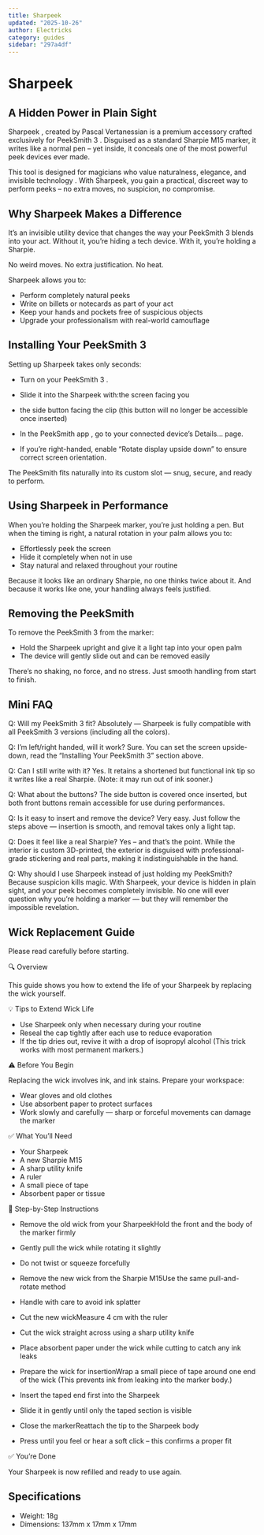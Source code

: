 ```yaml
---
title: Sharpeek
updated: "2025-10-26"
author: Electricks
category: guides
sidebar: "297a4df"
---
```


# Sharpeek

## A Hidden Power in Plain Sight

Sharpeek , created by Pascal Vertanessian is a premium accessory crafted exclusively for PeekSmith 3 . Disguised as a standard Sharpie M15 marker, it writes like a normal pen – yet inside, it conceals one of the most powerful peek devices ever made.

This tool is designed for magicians who value naturalness, elegance, and invisible technology . With Sharpeek, you gain a practical, discreet way to perform peeks – no extra moves, no suspicion, no compromise.

## Why Sharpeek Makes a Difference

It’s an invisible utility device that changes the way your PeekSmith 3 blends into your act. Without it, you’re hiding a tech device. With it, you’re holding a Sharpie.

No weird moves. No extra justification. No heat.

Sharpeek allows you to:

- Perform completely natural peeks
- Write on billets or notecards as part of your act
- Keep your hands and pockets free of suspicious objects
- Upgrade your professionalism with real-world camouflage

## Installing Your PeekSmith 3

Setting up Sharpeek takes only seconds:

- Turn on your PeekSmith 3 .
- Slide it into the Sharpeek with:the screen facing you
- the side button facing the clip (this button will no longer be accessible once inserted)

- In the PeekSmith app , go to your connected device’s Details… page.
- If you’re right-handed, enable “Rotate display upside down” to ensure correct screen orientation.

The PeekSmith fits naturally into its custom slot — snug, secure, and ready to perform.

## Using Sharpeek in Performance

When you’re holding the Sharpeek marker, you’re just holding a pen. But when the timing is right, a natural rotation in your palm allows you to:

- Effortlessly peek the screen
- Hide it completely when not in use
- Stay natural and relaxed throughout your routine

Because it looks like an ordinary Sharpie, no one thinks twice about it. And because it works like one, your handling always feels justified.

## Removing the PeekSmith

To remove the PeekSmith 3 from the marker:

- Hold the Sharpeek upright and give it a light tap into your open palm
- The device will gently slide out and can be removed easily

There’s no shaking, no force, and no stress. Just smooth handling from start to finish.

## Mini FAQ

Q: Will my PeekSmith 3 fit?
Absolutely — Sharpeek is fully compatible with all PeekSmith 3 versions (including all the colors).

Q: I’m left/right handed, will it work? Sure. You can set the screen upside-down, read the “Installing Your PeekSmith 3” section above.

Q: Can I still write with it?
Yes. It retains a shortened but functional ink tip so it writes like a real Sharpie. (Note: it may run out of ink sooner.)

Q: What about the buttons?
The side button is covered once inserted, but both front buttons remain accessible for use during performances.

Q: Is it easy to insert and remove the device?
Very easy. Just follow the steps above — insertion is smooth, and removal takes only a light tap.

Q: Does it feel like a real Sharpie?
Yes – and that’s the point. While the interior is custom 3D-printed, the exterior is disguised with professional-grade stickering and real parts, making it indistinguishable in the hand.

Q: Why should I use Sharpeek instead of just holding my PeekSmith?
Because suspicion kills magic. With Sharpeek, your device is hidden in plain sight, and your peek becomes completely invisible. No one will ever question why you’re holding a marker — but they will remember the impossible revelation.

## Wick Replacement Guide

Please read carefully before starting.

🔍 Overview

This guide shows you how to extend the life of your Sharpeek by replacing the wick yourself.

💡 Tips to Extend Wick Life

- Use Sharpeek only when necessary during your routine
- Reseal the cap tightly after each use to reduce evaporation
- If the tip dries out, revive it with a drop of isopropyl alcohol
(This trick works with most permanent markers.)

⚠️ Before You Begin

Replacing the wick involves ink, and ink stains. Prepare your workspace:

- Wear gloves and old clothes
- Use absorbent paper to protect surfaces
- Work slowly and carefully — sharp or forceful movements can damage the marker

✅ What You’ll Need

- Your Sharpeek
- A new Sharpie M15
- A sharp utility knife
- A ruler
- A small piece of tape
- Absorbent paper or tissue

🔄 Step-by-Step Instructions

- Remove the old wick from your SharpeekHold the front and the body of the marker firmly
- Gently pull the wick while rotating it slightly
- Do not twist or squeeze forcefully

- Remove the new wick from the Sharpie M15Use the same pull-and-rotate method
- Handle with care to avoid ink splatter

- Cut the new wickMeasure 4 cm with the ruler
- Cut the wick straight across using a sharp utility knife
- Place absorbent paper under the wick while cutting to catch any ink leaks

- Prepare the wick for insertionWrap a small piece of tape around one end of the wick
(This prevents ink from leaking into the marker body.)
- Insert the taped end first into the Sharpeek
- Slide it in gently until only the taped section is visible

- Close the markerReattach the tip to the Sharpeek body
- Press until you feel or hear a soft click – this confirms a proper fit

✅ You’re Done

Your Sharpeek is now refilled and ready to use again.

## Specifications

- Weight: 18g
- Dimensions: 137mm x 17mm x 17mm